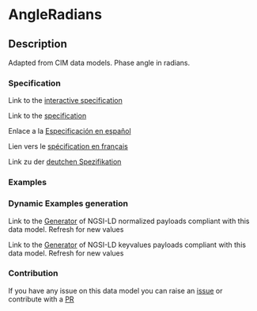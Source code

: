 # AngleRadians

## Description 

Adapted from CIM data models. Phase angle in radians.
### Specification

Link to the [interactive specification](https://swagger.lab.fiware.org/?url=https://github.com/smart-data-models/dataModel.EnergyCIM/blob/master/AngleRadians/swagger.yaml)

Link to the [specification](https://github.com/smart-data-models/dataModel.EnergyCIM/blob/master/AngleRadians/doc/spec.md)

Enlace a la [Especificación en español](https://github.com/smart-data-models/dataModel.EnergyCIM/blob/master/AngleRadians/doc/spec_ES.md)

Lien vers le [spécification en français](https://github.com/smart-data-models/dataModel.EnergyCIM/blob/master/AngleRadians/doc/spec_FR.md)

Link zu der [deutchen Spezifikation](https://github.com/smart-data-models/dataModel.EnergyCIM/blob/master/AngleRadians/doc/spec_DE.md)
### Examples
### Dynamic Examples generation

Link to the [Generator](https://smartdatamodels.org/extra/ngsi-ld_generator_v0.92.php?schemaUrl=https://raw.githubusercontent.com/smart-data-models/dataModel.EnergyCIM/master/AngleRadians/schema.json&email=info@smartdatamodels.org) of NGSI-LD normalized payloads compliant with this data model. Refresh for new values

Link to the [Generator](https://smartdatamodels.org/extra/ngsi-ld_generator_keyvalues_v0.92.php?schemaUrl=https://raw.githubusercontent.com/smart-data-models/dataModel.EnergyCIM/master/AngleRadians/schema.json&email=info@smartdatamodels.org) of NGSI-LD keyvalues payloads compliant with this data model. Refresh for new values
### Contribution

 If you have any issue on this data model you can raise an [issue](https://github.com/smart-data-models/dataModel.EnergyCIM/issues)  or contribute with a [PR](https://github.com/smart-data-models/dataModel.EnergyCIM/pulls)